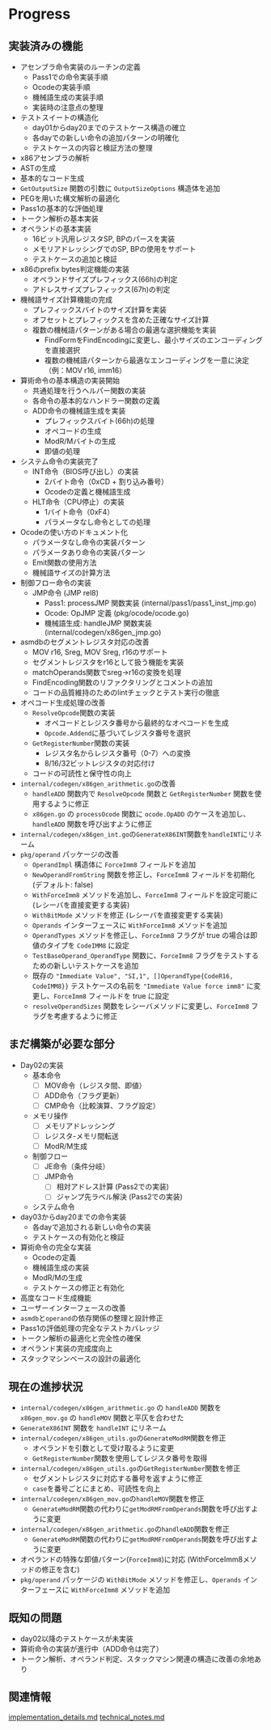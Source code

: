 # Progress

## 実装済みの機能

- アセンブラ命令実装のルーチンの定義
    - Pass1での命令実装手順
    - Ocodeの実装手順
    - 機械語生成の実装手順
    - 実装時の注意点の整理
- テストスイートの構造化
    - day01からday20までのテストケース構造の確立
    - 各dayでの新しい命令の追加パターンの明確化
    - テストケースの内容と検証方法の整理
- x86アセンブラの解析
- ASTの生成
- 基本的なコード生成
- `GetOutputSize` 関数の引数に `OutputSizeOptions` 構造体を追加
- PEGを用いた構文解析の最適化
- Pass1の基本的な評価処理
- トークン解析の基本実装
- オペランドの基本実装
  - 16ビット汎用レジスタSP, BPのパースを実装
  - メモリアドレッシングでのSP, BPの使用をサポート
  - テストケースの追加と検証
- x86のprefix bytes判定機能の実装
    - オペランドサイズプレフィックス(66h)の判定
    - アドレスサイズプレフィックス(67h)の判定
- 機械語サイズ計算機能の完成
    - プレフィックスバイトのサイズ計算を実装
    - オフセットとプレフィックスを含めた正確なサイズ計算
    - 複数の機械語パターンがある場合の最適な選択機能を実装
        - FindFormをFindEncodingに変更し、最小サイズのエンコーディングを直接選択
        - 複数の機械語パターンから最適なエンコーディングを一意に決定（例：MOV r16, imm16）
- 算術命令の基本構造の実装開始
    - 共通処理を行うヘルパー関数の実装
    - 各命令の基本的なハンドラー関数の定義
    - ADD命令の機械語生成を実装
        - プレフィックスバイト(66h)の処理
        - オペコードの生成
        - ModR/Mバイトの生成
        - 即値の処理
- システム命令の実装完了
    - INT命令（BIOS呼び出し）の実装
        - 2バイト命令（0xCD + 割り込み番号）
        - Ocodeの定義と機械語生成
    - HLT命令（CPU停止）の実装
        - 1バイト命令（0xF4）
        - パラメータなし命令としての処理
- Ocodeの使い方のドキュメント化
    - パラメータなし命令の実装パターン
    - パラメータあり命令の実装パターン
    - Emit関数の使用方法
    - 機械語サイズの計算方法
- 制御フロー命令の実装
    - JMP命令 (JMP rel8)
        - Pass1: processJMP 関数実装 (internal/pass1/pass1_inst_jmp.go)
        - Ocode: OpJMP 定義 (pkg/ocode/ocode.go)
        - 機械語生成: handleJMP 関数実装 (internal/codegen/x86gen_jmp.go)
- asmdbのセグメントレジスタ対応の改善
  - MOV r16, Sreg, MOV Sreg, r16のサポート
  - セグメントレジスタをr16として扱う機能を実装
  - matchOperands関数でsreg→r16の変換を処理
  - FindEncoding関数のリファクタリングとコメントの追加
  - コードの品質維持のためのlintチェックとテスト実行の徹底
- オペコード生成処理の改善
  - `ResolveOpcode`関数の実装
    - オペコードとレジスタ番号から最終的なオペコードを生成
    - `Opcode.Addend`に基づいてレジスタ番号を選択
  - `GetRegisterNumber`関数の実装
    - レジスタ名からレジスタ番号（0-7）への変換
    - 8/16/32ビットレジスタの対応付け
  - コードの可読性と保守性の向上
- `internal/codegen/x86gen_arithmetic.go`の改善
  - `handleADD` 関数内で `ResolveOpcode` 関数と `GetRegisterNumber` 関数を使用するように修正
  - `x86gen.go` の `processOcode` 関数に `ocode.OpADD` のケースを追加し、`handleADD` 関数を呼び出すように修正
- `internal/codegen/x86gen_int.go`の`GenerateX86INT`関数を`handleINT`にリネーム
- `pkg/operand` パッケージの改善
  - `OperandImpl` 構造体に `ForceImm8` フィールドを追加
  - `NewOperandFromString` 関数を修正し、`ForceImm8` フィールドを初期化 (デフォルト: false)
  - `WithForceImm8` メソッドを追加し、`ForceImm8` フィールドを設定可能に (レシーバを直接変更する実装)
  - `WithBitMode` メソッドを修正 (レシーバを直接変更する実装)
  - `Operands` インターフェースに `WithForceImm8` メソッドを追加
  - `OperandTypes` メソッドを修正し、`ForceImm8` フラグが true の場合は即値のタイプを `CodeIMM8` に設定
  - `TestBaseOperand_OperandType` 関数に、`ForceImm8` フラグをテストするための新しいテストケースを追加
  - 既存の `"Immediate Value", "SI,1", []OperandType{CodeR16, CodeIMM8}}` テストケースの名前を `"Immediate Value force imm8"` に変更し、`ForceImm8` フィールドを true に設定
  - `resolveOperandSizes` 関数をレシーバメソッドに変更し、`ForceImm8` フラグを考慮するように修正

## まだ構築が必要な部分

- Day02の実装
    - 基本命令
        - [ ] MOV命令（レジスタ間、即値）
        - [ ] ADD命令（フラグ更新）
        - [ ] CMP命令（比較演算、フラグ設定）
    - メモリ操作
        - [ ] メモリアドレッシング
        - [ ] レジスタ-メモリ間転送
        - [ ] ModR/M生成
    - 制御フロー
        - [ ] JE命令（条件分岐）
        - [ ] JMP命令
            - [ ] 相対アドレス計算 (Pass2での実装)
            - [ ] ジャンプ先ラベル解決 (Pass2での実装)
    - システム命令
- day03からday20までの命令実装
    - 各dayで追加される新しい命令の実装
    - テストケースの有効化と検証
- 算術命令の完全な実装
    - Ocodeの定義
    - 機械語生成の実装
    - ModR/Mの生成
    - テストケースの修正と有効化
- 高度なコード生成機能
- ユーザーインターフェースの改善
- `asmdb`と`operand`の依存関係の整理と設計修正
- Pass1の評価処理の完全なテストカバレッジ
- トークン解析の最適化と完全性の確保
- オペランド実装の完成度向上
- スタックマシンベースの設計の最適化

## 現在の進捗状況

- `internal/codegen/x86gen_arithmetic.go` の `handleADD` 関数を `x86gen_mov.go` の `handleMOV` 関数と平仄を合わせた
- `GenerateX86INT` 関数を `handleINT` にリネーム
- `internal/codegen/x86gen_utils.go`の`GenerateModRM`関数を修正
  - オペランドを引数として受け取るように変更
  - `GetRegisterNumber`関数を使用してレジスタ番号を取得
- `internal/codegen/x86gen_utils.go`の`GetRegisterNumber`関数を修正
  - セグメントレジスタに対応する番号を返すように修正
  - `case`を番号ごとにまとめ、可読性を向上
- `internal/codegen/x86gen_mov.go`の`handleMOV`関数を修正
  - `GenerateModRM`関数の代わりに`getModRMFromOperands`関数を呼び出すように変更
- `internal/codegen/x86gen_arithmetic.go`の`handleADD`関数を修正
  - `GenerateModRM`関数の代わりに`getModRMFromOperands`関数を呼び出すように変更
- オペランドの特殊な即値パターン(`ForceImm8`)に対応 (WithForceImm8メソッドの修正を含む)
- `pkg/operand` パッケージの `WithBitMode` メソッドを修正し、`Operands` インターフェースに `WithForceImm8` メソッドを追加

## 既知の問題

- day02以降のテストケースが未実装
- 算術命令の実装が進行中（ADD命令は完了）
- トークン解析、オペランド判定、スタックマシン関連の構造に改善の余地あり

## 関連情報
[implementation_details.md](./implementation_details.md)
[technical_notes.md](./technical_notes.md)
